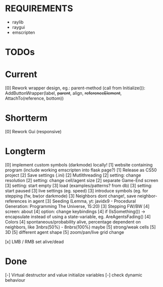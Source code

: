 # REQUIREMENTS
- raylib
- raygui
- emscripten

# TODOs
# Current 
[0] Rework wrapper design, eg.: parent-method (call from Initialize()): AddButtonWrapper(label, ~~parent~~, align, ~~referenceElement~~, AttachTo(reference, bottom))

# Shortterm
[0] Rework Gui (responsive)

# Longterm
[0] implement custom symbols (darkmode) locally!
[1] website containing program (include working emscripten into flask page?)
[1] Release as CS50 project
[2] Save settings (.ini)
[2] Mutlithreading
[2] setting: change resolution
[2] setting: change cell/agent size
[2] separate Game-End screen
[3] setting: start empty
[3] load (examples/patterns? from db)
[3] setting: start paused
[3] live settings (eg. speed)
[3] introduce symbols (eg. for stepping (fw, bw)or darkmode)
[3] Neighbors dont change!, save neighbor-references in agent
[3] Seeding (Lemma, yt: javidx9 - Procedural Generation: Programming The Universe, 15:20)
[3] Stepping FW/BW
[4] screen: about
[4] option: change keybindings
[4] if (IsSomething()) -> encapsulate instead of using a state-variable, eg. AreAgentsFading()
[4] Colors
[4] spontaneous/probability alive, percentage dependent on neighbors, like 3nbrs(50%) - 8nbrs(100%) maybe
    [5] strong/weak cells
[5] 3D
[5] different agent shape
[5] zoom/pan/live grid change

[x] LMB / RMB set alive/dead

# Done

[-] Virtual destructor and value initialize variables
[-] check dynamic behaviour